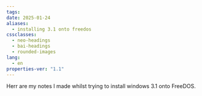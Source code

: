 ```yaml
---
tags: 
date: 2025-01-24
aliases:
  - installing 3.1 onto freedos
cssclasses:
  - neo-headings
  - bai-headings
  - rounded-images
lang:
  - en
properties-ver: "1.1"
---
```

Herr are my notes I made whilst trying to install windows 3.1 onto FreeDOS.

